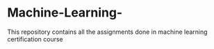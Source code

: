 # Machine-Learning-
This repository contains all the assignments done in machine learning certification course
